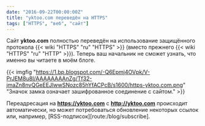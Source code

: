 ```yaml
---
date: "2016-09-22T00:00:00Z"
title: "yktoo.com переведён на HTTPS"
tags: ["HTTPS", "веб", "сайт"]
---
```


Сайт **yktoo.com** полностью переведён на использование защищённого протокола {{< wiki "HTTPS" "ru" "HTTPS" >}} (вместо прежнего {{< wiki "HTTPS" "ru" "HTTP" >}}). Теперь ваш начальник не сможет узнать, что именно вы читаете в моём блоге.

<!--more-->

{{< imgfig "https://1.bp.blogspot.com/-Q6Epmj4OVpk/V-PrJEM8u8I/AAAAAAAAnZg/Tf32-jmaZn8nvQGeEEJIwwSNozc85hYfACPcB/s1600/https-yktoo.com.png" "Значок замка означает зашифрованное соединение с сайтом." >}}

Переадресация на **https://yktoo.com** c **http://yktoo.com** происходит автоматически, но может потребоваться обновление некоторых ссылок или, например, [RSS-подписок][route:/blog/subscribe].
